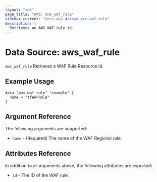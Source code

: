 ```yaml
---
layout: "aws"
page_title: "AWS: aws_waf_rule"
sidebar_current: "docs-aws-datasource-waf-rule"
description: |-
  Retrieves an AWS WAF rule id.
---
```


# Data Source: aws_waf_rule

`aws_waf_rule` Retrieves a WAF Rule Resource Id.

## Example Usage

```hcl
data "aws_waf_rule" "example" {
  name = "tfWAFRule"
}

```

## Argument Reference

The following arguments are supported:

* `name` - (Required) The name of the WAF Regional rule.

## Attributes Reference
In addition to all arguments above, the following attributes are exported:

* `id` - The ID of the WAF rule.
